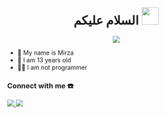 <h1 align="center">السلام عليكم <img src="https://user-images.githubusercontent.com/1303154/88677602-1635ba80-d120-11ea-84d8-d263ba5fc3c0.gif" width="40px" alt=""><br></h1>
<p align="center">
  <img src="https://github.com/MirzaAzib788.png" />
</p>

<p align="center">

- 👤 My name is Mirza
- 💌 I am 13 years old 
- 👨‍💻 I am not programmer

### Connect with me ☎️

<a href="https://wa.me/6289690735612"><img src="https://img.shields.io/badge/WhatsApp-25D366?style=for-the-badge&logo=whatsapp&logoColor=white" />
  <a href="https://www.facebook.com/MirzaGevs"><img src="https://img.shields.io/badge/Facebook-%234267B2.svg?&style=for-the-badge&logo=facebook&logoColor=white" />
